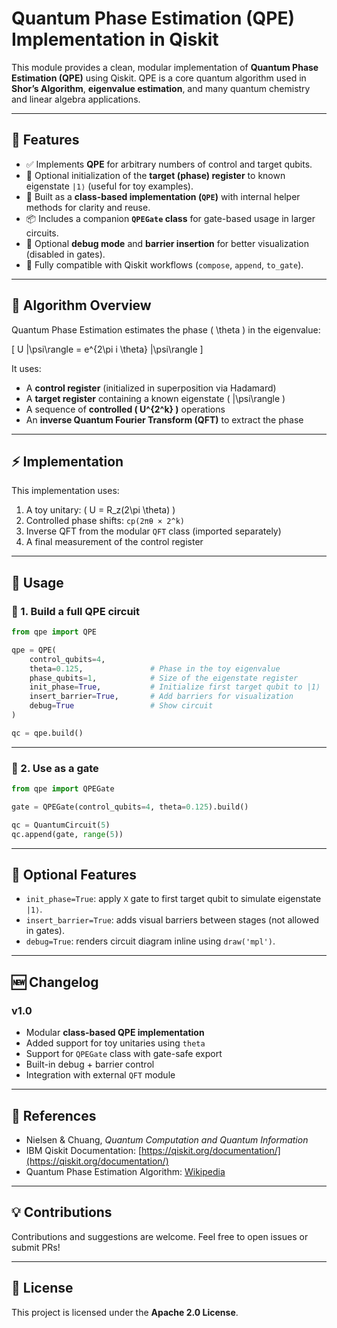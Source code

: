 # Quantum Phase Estimation (QPE) Implementation in Qiskit

This module provides a clean, modular implementation of **Quantum Phase Estimation (QPE)** using Qiskit. QPE is a core quantum algorithm used in **Shor’s Algorithm**, **eigenvalue estimation**, and many quantum chemistry and linear algebra applications.

---

## 📌 Features

- ✅ Implements **QPE** for arbitrary numbers of control and target qubits.
- 🔁 Optional initialization of the **target (phase) register** to known eigenstate `|1⟩` (useful for toy examples).
- 🧱 Built as a **class-based implementation (`QPE`)** with internal helper methods for clarity and reuse.
- 📦 Includes a companion **`QPEGate` class** for gate-based usage in larger circuits.
- 🧪 Optional **debug mode** and **barrier insertion** for better visualization (disabled in gates).
- 📐 Fully compatible with Qiskit workflows (`compose`, `append`, `to_gate`).

---

## 🧠 Algorithm Overview

Quantum Phase Estimation estimates the phase \( \theta \) in the eigenvalue:

\[
U |\psi\rangle = e^{2\pi i \theta} |\psi\rangle
\]

It uses:
- A **control register** (initialized in superposition via Hadamard)
- A **target register** containing a known eigenstate \( |\psi\rangle \)
- A sequence of **controlled \( U^{2^k} \)** operations
- An **inverse Quantum Fourier Transform (QFT)** to extract the phase

---

## ⚡ Implementation

This implementation uses:
1. A toy unitary: \( U = R_z(2\pi \theta) \)
2. Controlled phase shifts: `cp(2πθ × 2^k)`
3. Inverse QFT from the modular `QFT` class (imported separately)
4. A final measurement of the control register

---

## 🚀 Usage

### 🔧 1. Build a full QPE circuit

```python
from qpe import QPE

qpe = QPE(
    control_qubits=4,
    theta=0.125,               # Phase in the toy eigenvalue
    phase_qubits=1,            # Size of the eigenstate register
    init_phase=True,           # Initialize first target qubit to |1⟩
    insert_barrier=True,       # Add barriers for visualization
    debug=True                 # Show circuit
)

qc = qpe.build()
```

---

### 🧱 2. Use as a gate

```python
from qpe import QPEGate

gate = QPEGate(control_qubits=4, theta=0.125).build()

qc = QuantumCircuit(5)
qc.append(gate, range(5))
```

---

## 🔁 Optional Features

- `init_phase=True`: apply `X` gate to first target qubit to simulate eigenstate `|1⟩`.
- `insert_barrier=True`: adds visual barriers between stages (not allowed in gates).
- `debug=True`: renders circuit diagram inline using `draw('mpl')`.

---

## 🆕 Changelog

### v1.0
- Modular **class-based QPE implementation**
- Added support for toy unitaries using `theta`
- Support for `QPEGate` class with gate-safe export
- Built-in debug + barrier control
- Integration with external `QFT` module

---

## 🔗 References

- Nielsen & Chuang, *Quantum Computation and Quantum Information*
- IBM Qiskit Documentation: [https://qiskit.org/documentation/](https://qiskit.org/documentation/)
- Quantum Phase Estimation Algorithm: [Wikipedia](https://en.wikipedia.org/wiki/Quantum_phase_estimation_algorithm)

---

## 💡 Contributions

Contributions and suggestions are welcome. Feel free to open issues or submit PRs!

---

## 📜 License

This project is licensed under the **Apache 2.0 License**.